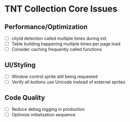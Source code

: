 # TNT Collection Core Issues

## Performance/Optimization
- [ ] cityId detection called multiple times during init
- [ ] Table building happening multiple times per page load
- [ ] Consider caching frequently called functions

## UI/Styling  
- [ ] Window control sprite still being requested
- [ ] Verify all buttons use Unicode instead of external sprites

## Code Quality
- [ ] Reduce debug logging in production
- [ ] Optimize initialization sequence